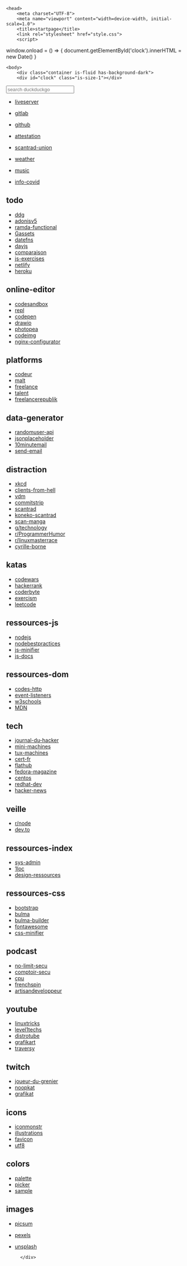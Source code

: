 <!DOCTYPE html>
<html lang="fr">

    <head>
        <meta charset="UTF-8">
        <meta name="viewport" content="width=device-width, initial-scale=1.0">
        <title>startpage</title>
        <link rel="stylesheet" href="style.css">
        <script>
window.onload = () => {
  document.getElementById('clock').innerHTML = new Date()
}
        </script>
    </head>

    <body>
        <div class="container is-fluid has-background-dark">
        <div id="clock" class="is-size-1"></div>

<form method="get" action="https://duckduckgo.com/?">
<div class="control">
<input name="q" class="input" type="text" placeholder="search duckduckgo">
</div>
</form>

* [liveserver](http://127.0.0.1:5500/)
* [gitlab](https://gitlab.com/users/franckf/projects)
* [github](https://github.com/franckf-git)
* [attestation](https://media.interieur.gouv.fr/deplacement-covid-19/)
* [scantrad-union](https://www.scantrad-union.com/)
* [weather](https://www.meteorama.fr/86000.html?v=heure-par-heure)
* [music](https://icecast.radiofrance.fr/fiprock-midfi.mp3)

* [info-covid](https://www.gouvernement.fr/info-coronavirus)

## todo

* [ddg](https://eraser.heidi.ie/duckduckgo-tips-tricks/)
* [adonisv5](https://preview.adonisjs.com/guides/http/form-submissions)
* [ramda-functional](https://ramdajs.com/docs/)
* [Gassets](https://github.com/Grafikart/Grafikart.fr/blob/master/assets/app.js)
* [datefns](https://date-fns.org/)
* [dayjs](https://day.js.org/en/)
* [comparaison](https://fr.wikipedia.org/wiki/Algorithme_de_tri#Comparaison_des_algorithmes)
* [js-exercises](https://github.com/trekhleb/javascript-algorithms)
* [netlify](https://www.netlify.com/)
* [heroku](https://www.heroku.com/)

## online-editor

* [codesandbox](https://codesandbox.io/s/)
* [repl](https://repl.it/)
* [codepen](https://codepen.io/pen/)
* [drawio](https://www.draw.io/)
* [photopea](https://www.photopea.com/)
* [codeimg](https://codeimg.io/)
* [nginx-configurator](https://www.digitalocean.com/community/tools/nginx)

## platforms

* [codeur](https://www.codeur.com/)
* [malt](https://www.malt.fr/)
* [freelance](https://www.freelance-info.fr/missions.php)
* [talent](https://www.talent.io/)
* [freelancerepublik](https://www.freelancerepublik.com/freelance)

## data-generator

* [randomuser-api](https://www.randomuser.me/documentation#howto)
* [jsonplaceholder](https://jsonplaceholder.typicode.com/)
* [10minutemail](https://10minutemail.com)
* [send-email](https://send-email.org/)

## distraction

* [xkcd](https://www.xkcd.com)
* [clients-from-hell](https://clientsfromhell.net)
* [vdm](https://www.viedemerde.fr)
* [commitstrip](https://www.commitstrip.com/fr/?)
* [scantrad](https://scantrad.fr)
* [koneko-scantrad](https://lel.koneko-scantrad.fr)
* [scan-manga](https://www.scan-manga.com)
* [g/technology](https://boards.4channel.org/g/catalog)
* [r/ProgrammerHumor](https://www.reddit.com/r/ProgrammerHumor)
* [r/linuxmasterrace](https://www.reddit.com/r/linuxmasterrace)
* [cyrille-borne](https://cyrille-borne.com)

## katas

* [codewars](https://www.codewars.com)
* [hackerrank](https://www.hackerrank.com/)
* [coderbyte](https://coderbyte.com/)
* [exercism](https://exercism.io/)
* [leetcode](https://leetcode.com/)

## ressources-js

* [nodejs](https://nodejs.org/fr/docs/)
* [nodebestpractices](https://github.com/goldbergyoni/nodebestpractices/blob/master/README.md)
* [js-minifier](https://javascript-minifier.com/)
* [js-docs](https://jsdoc.app/index.html#block-tags)

## ressources-dom

* [codes-http](https://fr.wikipedia.org/wiki/Liste_des_codes_HTTP)
* [event-listeners](https://www.w3schools.com/jsref/dom_obj_event.asp)
* [w3schools](https://www.w3schools.com/)
* [MDN](https://developer.mozilla.org/fr/docs/Web)

## tech

* [journal-du-hacker](https://www.journalduhacker.net/recent)
* [mini-machines](https://www.minimachines.net)
* [tux-machines](http://www.tuxmachines.org)
* [cert-fr](https://www.cert.ssi.gouv.fr)
* [flathub](https://flathub.org/apps/collection/recently-updated)
* [fedora-magazine](https://fedoramagazine.org)
* [centos](https://blog.centos.org)
* [redhat-dev](https://developers.redhat.com/blog/)
* [hacker-news](https://news.ycombinator.com/newest)

## veille

* [r/node](https://www.reddit.com/r/node)
* [dev.to](https://dev.to/)

## ressources-index

* [sys-admin](https://github.com/n1trux/awesome-sysadmin/blob/master/README.md)
* [1loc](https://1loc.dev/)
* [design-ressources](https://github.com/bradtraversy/design-resources-for-developers/blob/master/readme.md)

## ressources-css

* [bootstrap](https://www.w3schools.com/bootstrap4/default.asp)
* [bulma](https://bulma.io/documentation/)
* [bulma-builder](https://bulma.dev/)
* [fontawesome](https://fontawesome.com/icons?d=gallery)
* [css-minifier](https://cssminifier.com/)

## podcast

* [no-limit-secu](https://www.nolimitsecu.fr)
* [comptoir-secu](https://www.comptoirsecu.fr)
* [cpu](https://cpu.dascritch.net/)
* [frenchspin](https://frenchspin.fr)
* [artisandeveloppeur](https://artisandeveloppeur.fr/blog/)

## youtube

* [linuxtricks](https://www.youtube.com/channel/UCDKPGD9T00eS_l--D_DRTUQ/videos)
* [level1techs](https://www.youtube.com/channel/UC4w1YQAJMWOz4qtxinq55LQ/videos)
* [distrotube](https://www.youtube.com/channel/UCVls1GmFKf6WlTraIb_IaJg/videos)
* [grafikart](https://www.youtube.com/channel/UCj_iGliGCkLcHSZ8eqVNPDQ/videos)
* [traversy](https://www.youtube.com/user/TechGuyWeb/videos)

## twitch

* [joueur-du-grenier](https://www.twitch.tv/joueur_du_grenier/videos)
* [noopkat](https://www.twitch.tv/noopkat/videos)
* [grafikat](https://www.twitch.tv/grafikart/videos)

## icons

* [iconmonstr](https://iconmonstr.com/)
* [illustrations](https://undraw.co/)
* [favicon](https://realfavicongenerator.net/)
* [utf8](https://unicode-table.com/fr/)

## colors

* [palette](https://coolors.co/browser/best/1)
* [picker](https://material.io/design/color/#tools-for-picking-colors)
* [sample](https://material.io/resources/color/#!/?view.left=0&view.right=1)

## images

* [picsum](https://picsum.photos/)
* [pexels](https://www.pexels.com/)
* [unsplash](https://unsplash.com/)

        </div>
    </body>

</html>
